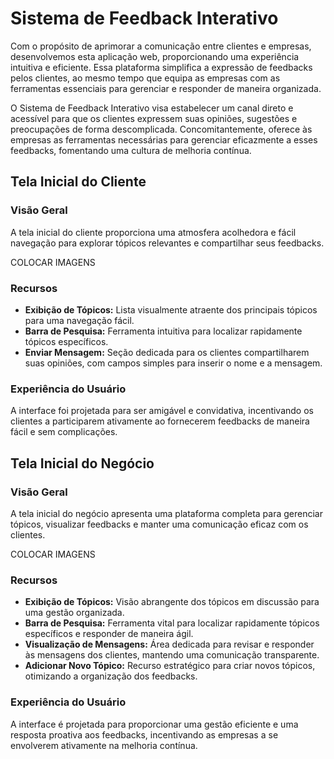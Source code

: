 # Sistema de Feedback Interativo

Com o propósito de aprimorar a comunicação entre clientes e empresas, desenvolvemos esta aplicação web, proporcionando uma experiência intuitiva e eficiente. Essa plataforma simplifica a expressão de feedbacks pelos clientes, ao mesmo tempo que equipa as empresas com as ferramentas essenciais para gerenciar e responder de maneira organizada.

O Sistema de Feedback Interativo visa estabelecer um canal direto e acessível para que os clientes expressem suas opiniões, sugestões e preocupações de forma descomplicada. Concomitantemente, oferece às empresas as ferramentas necessárias para gerenciar eficazmente a esses feedbacks, fomentando uma cultura de melhoria contínua.

## Tela Inicial do Cliente

### Visão Geral
A tela inicial do cliente proporciona uma atmosfera acolhedora e fácil navegação para explorar tópicos relevantes e compartilhar seus feedbacks.

COLOCAR IMAGENS

### Recursos
- **Exibição de Tópicos:** Lista visualmente atraente dos principais tópicos para uma navegação fácil.
- **Barra de Pesquisa:** Ferramenta intuitiva para localizar rapidamente tópicos específicos.
- **Enviar Mensagem:** Seção dedicada para os clientes compartilharem suas opiniões, com campos simples para inserir o nome e a mensagem.

### Experiência do Usuário
A interface foi projetada para ser amigável e convidativa, incentivando os clientes a participarem ativamente ao fornecerem feedbacks de maneira fácil e sem complicações.

## Tela Inicial do Negócio

### Visão Geral
A tela inicial do negócio apresenta uma plataforma completa para gerenciar tópicos, visualizar feedbacks e manter uma comunicação eficaz com os clientes.

COLOCAR IMAGENS

### Recursos
- **Exibição de Tópicos:** Visão abrangente dos tópicos em discussão para uma gestão organizada.
- **Barra de Pesquisa:** Ferramenta vital para localizar rapidamente tópicos específicos e responder de maneira ágil.
- **Visualização de Mensagens:** Área dedicada para revisar e responder às mensagens dos clientes, mantendo uma comunicação transparente.
- **Adicionar Novo Tópico:** Recurso estratégico para criar novos tópicos, otimizando a organização dos feedbacks.

### Experiência do Usuário
A interface é projetada para proporcionar uma gestão eficiente e uma resposta proativa aos feedbacks, incentivando as empresas a se envolverem ativamente na melhoria contínua.

